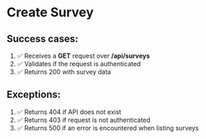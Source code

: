 # Create Survey

## Success cases:

1. ✅ Receives a **GET** request over **/api/surveys**
1. ✅ Validates if the request is authenticated
1. ✅ Returns 200 with survey data

## Exceptions:

1. ✅ Returns 404 if API does not exist
1. ✅ Returns 403 if request is not authenticated
1. ✅ Returns 500 if an error is encountered when listing surveys
